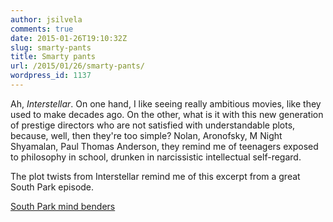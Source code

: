 ```yaml
---
author: jsilvela
comments: true
date: 2015-01-26T19:10:32Z
slug: smarty-pants
title: Smarty pants
url: /2015/01/26/smarty-pants/
wordpress_id: 1137
---
```


Ah, *Interstellar*. On one hand, I like seeing really ambitious movies, like they used to make decades ago. On the other, what is it with this new generation of prestige directors who are not satisfied with understandable plots, because, well, then they're too simple? Nolan, Aronofsky, M Night Shyamalan, Paul Thomas Anderson, they remind me of teenagers exposed to philosophy in school, drunken in narcissistic intellectual self-regard.

The plot twists from Interstellar remind me of this excerpt from a great South Park episode.

[South Park mind benders](https://southpark.cc.com/clips/151771/scruples)

